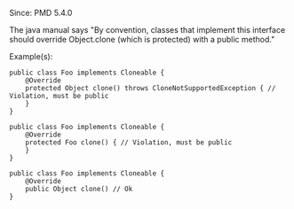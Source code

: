 Since: PMD 5.4.0

The java manual says &quot;By convention, classes that implement this interface should override
Object.clone (which is protected) with a public method.&quot;

Example(s):
```
public class Foo implements Cloneable {
    @Override
    protected Object clone() throws CloneNotSupportedException { // Violation, must be public
    }
}

public class Foo implements Cloneable {
    @Override
    protected Foo clone() { // Violation, must be public
    }
}

public class Foo implements Cloneable {
    @Override
    public Object clone() // Ok
}
```
